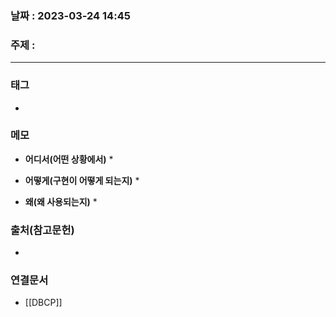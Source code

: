 ### 날짜 : 2023-03-24 14:45
### 주제 :
---
### 태그
* 

### 메모
* **어디서(어떤 상황에서)**
	* 
	
* **어떻게(구현이 어떻게 되는지)**
	* 

* **왜(왜 사용되는지)**
	* 

### 출처(참고문헌)
-  

### 연결문서
- [[DBCP]]